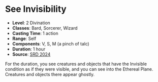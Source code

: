 # See Invisibility

- **Level**: 2 Divination
- **Classes**: Bard, Sorcerer, Wizard
- **Casting Time**: 1 action
- **Range**: Self
- **Components**: V, S, M (a pinch of talc)
- **Duration**: 1 hour
- **Source**: [SRD 2024](../../../srds/SRD_2024.pdf)

For the duration, you see creatures and objects that have the Invisible condition as if they were visible, and you can see into the Ethereal Plane. Creatures and objects there appear ghostly.

